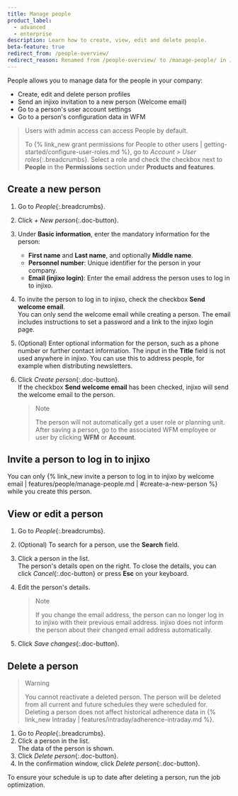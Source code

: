 ```yaml
---
title: Manage people
product_label:
  - advanced
  - enterprise
description: Learn how to create, view, edit and delete people.
beta-feature: true
redirect_from: /people-overview/
redirect_reason: Renamed from /people-overview/ to /manage-people/ in Jan 2023
---
```


People allows you to manage data for the people in your company:

- Create, edit and delete person profiles
- Send an injixo invitation to a new person (Welcome email)
- Go to a person's user account settings
- Go to a person's configuration data in WFM

> Users with admin access can access People by default.
>
> To {% link_new grant permissions for People to other users | getting-started/configure-user-roles.md %}, go to _Account > User roles_{:.breadcrumbs}. Select a role and check the checkbox next to **People** in the **Permissions** section under **Products and features**.

## Create a new person

1. Go to _People_{:.breadcrumbs}.
2. Click _+ New person_{:.doc-button}.
3. Under **Basic information**, enter the mandatory information for the person:
   - **First name** and **Last name**, and optionally **Middle name**.
   - **Personnel number**: Unique identifier for the person in your company.
   - **Email (injixo login)**: Enter the email address the person uses to log in to injixo.
4. To invite the person to log in to injixo, check the checkbox **Send welcome email**.  
   You can only send the welcome email while creating a person. The email includes instructions to set a password and a link to the injixo login page.
5. (Optional) Enter optional information for the person, such as a phone number or further contact information.
   The input in the **Title** field is not used anywhere in injixo. You can use this to address people, for example when distributing newsletters.
6. Click _Create person_{:.doc-button}.  
   If the checkbox **Send welcome email** has been checked, injixo will send the welcome email to the person.

   > Note
   >
   > The person will not automatically get a user role or planning unit. After saving a person, go to the associated WFM employee or user by clicking **WFM** or **Account**.

## Invite a person to log in to injixo

You can only {% link_new invite a person to log in to injixo by welcome email | features/people/manage-people.md | #create-a-new-person %} while you create this person.

## View or edit a person

1. Go to _People_{:.breadcrumbs}.
2. (Optional) To search for a person, use the **Search** field.
3. Click a person in the list.  
   The person's details open on the right. To close the details, you can click _Cancel_{:.doc-button} or press **Esc** on your keyboard.
4. Edit the person's details.

   > Note
   >
   > If you change the email address, the person can no longer log in to injixo with their previous email address. injixo does not inform the person about their changed email address automatically.

5. Click _Save changes_{:.doc-button}.

## Delete a person

> Warning
>
> You cannot reactivate a deleted person. The person will be deleted from all current and future schedules they were scheduled for. Deleting a person does not affect historical adherence data in {% link_new Intraday | features/intraday/adherence-intraday.md %}.

1. Go to _People_{:.breadcrumbs}.
2. Click a person in the list.  
   The data of the person is shown.
3. Click _Delete person_{:.doc-button}.
4. In the confirmation window, click _Delete person_{:.doc-button}.

To ensure your schedule is up to date after deleting a person, run the job optimization.

